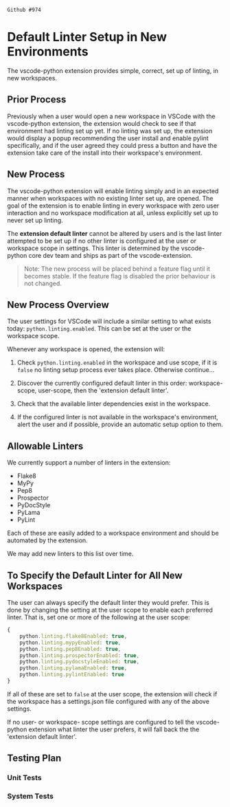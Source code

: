 `Github #974`

# Default Linter Setup in New Environments

The vscode-python extension provides simple, correct, set up of linting, in new workspaces.

## Prior Process

Previously when a user would open a new workspace in VSCode with the vscode-python extension, the extension would check to see if that environment had linting set up yet. If no linting was set up, the extension would display a popup recommending the user install and enable pylint specifically, and if the user agreed they could press a button and have the extension take care of the install into their workspace's environment.

## New Process

The vscode-python extension will enable linting simply and in an expected manner when workspaces with no existing linter set up, are opened. The goal of the extension is to enable linting in every workspace with zero user interaction and no workspace modification at all, unless explicitly set up to never set up linting.

The **extension default linter** cannot be altered by users and is the last linter attempted to be set up if no other linter is configured at the user or workspace scope in settings. This linter is determined by the vscode-python core dev team and ships as part of the vscode-extension.

> Note: The new process will be placed behind a feature flag until it becomes stable. If the feature flag is disabled the prior behaviour is not changed.

## New Process Overview

The user settings for VSCode will include a similar setting to what exists today: `python.linting.enabled`. This can be set at the user or the workspace scope.

Whenever any workspace is opened, the extension will:

1. Check `python.linting.enabled` in the workspace and use scope, if it is `false` no linting setup process ever takes place. Otherwise continue...

2. Discover the currently configured default linter in this order: workspace-scope, user-scope, then the 'extension default linter'.

3. Check that the available linter dependencies exist in the workspace.

4. If the configured linter is not available in the workspace's environment, alert the user and if possible, provide an automatic setup option to them.

## Allowable Linters

We currently support a number of linters in the extension:
- Flake8
- MyPy
- Pep8
- Prospector
- PyDocStyle
- PyLama
- PyLint

Each of these are easily added to a workspace environment and should be automated by the extension.

We may add new linters to this list over time.

## To Specify the Default Linter for All New Workspaces

The user can always specify the default linter they would prefer. This is done by changing the setting at the user scope to enable each preferred linter. That is, set one or more of the following at the user scope:

```js
{
    python.linting.flake8Enabled: true,
    python.linting.mypyEnabled: true,
    python.linting.pep8Enabled: true,
    python.linting.prospectorEnabled: true,
    python.linting.pydocstyleEnabled: true,
    python.linting.pylamaEnabled: true,
    python.linting.pylintEnabled: true
}
```

If all of these are set to `false` at the user scope, the extension will check if the workspace has a settings.json file configured with any of the above settings.

If no user- or workspace- scope settings are configured to tell the vscode-python extension what linter the user prefers, it will fall back the the 'extension default linter'.


## Testing Plan

### Unit Tests

### System Tests
